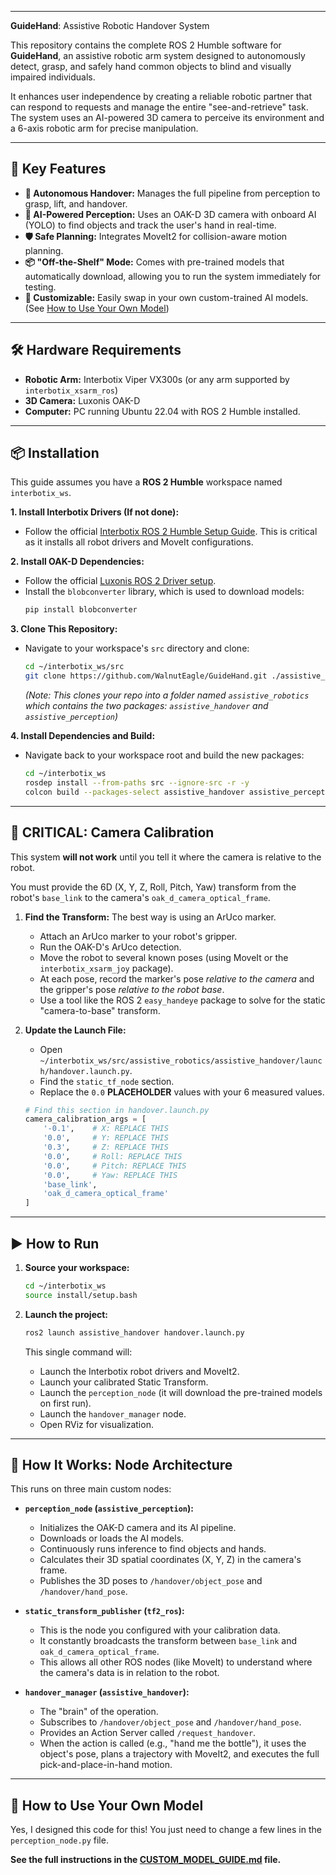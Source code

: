 
-----
**GuideHand**: Assistive Robotic Handover System

This repository contains the complete ROS 2 Humble software for **GuideHand**, an assistive robotic arm system designed to autonomously detect, grasp, and safely hand common objects to blind and visually impaired individuals.

It enhances user independence by creating a reliable robotic partner that can respond to requests and manage the entire "see-and-retrieve" task. The system uses an AI-powered 3D camera to perceive its environment and a 6-axis robotic arm for precise manipulation.


-----

## 🚀 Key Features

  * **🤖 Autonomous Handover:** Manages the full pipeline from perception to grasp, lift, and handover.
  * **🧠 AI-Powered Perception:** Uses an OAK-D 3D camera with onboard AI (YOLO) to find objects and track the user's hand in real-time.
  * **🛡️ Safe Planning:** Integrates MoveIt2 for collision-aware motion planning.
  * **📦 "Off-the-Shelf" Mode:** Comes with pre-trained models that automatically download, allowing you to run the system immediately for testing.
  * **🔧 Customizable:** Easily swap in your own custom-trained AI models. (See [How to Use Your Own Model](https://www.google.com/search?q=%23-how-to-use-your-own-model))

-----

## 🛠️ Hardware Requirements

  * **Robotic Arm:** Interbotix Viper VX300s (or any arm supported by `interbotix_xsarm_ros`)
  * **3D Camera:** Luxonis OAK-D
  * **Computer:** PC running Ubuntu 22.04 with ROS 2 Humble installed.

-----

## 📦 Installation

This guide assumes you have a **ROS 2 Humble** workspace named `interbotix_ws`.

**1. Install Interbotix Drivers (If not done):**

  * Follow the official [Interbotix ROS 2 Humble Setup Guide](https://docs.trossenrobotics.com/interbotix_xsarms_docs/ros_interface/ros2.html). This is critical as it installs all robot drivers and MoveIt configurations.

**2. Install OAK-D Dependencies:**

  * Follow the official [Luxonis ROS 2 Driver setup](https://www.google.com/search?q=https://docs.luxonis.com/projects/api/en/latest/install/%23install-on-ubuntu-22-04-humble).
  * Install the `blobconverter` library, which is used to download models:
    ```bash
    pip install blobconverter
    ```

**3. Clone This Repository:**

  * Navigate to your workspace's `src` directory and clone:
    ```bash
    cd ~/interbotix_ws/src
    git clone https://github.com/WalnutEagle/GuideHand.git ./assistive_robotics
    ```
    *(Note: This clones your repo into a folder named `assistive_robotics` which contains the two packages: `assistive_handover` and `assistive_perception`)*

**4. Install Dependencies and Build:**

  * Navigate back to your workspace root and build the new packages:
    ```bash
    cd ~/interbotix_ws
    rosdep install --from-paths src --ignore-src -r -y
    colcon build --packages-select assistive_handover assistive_perception
    ```

-----

## 📍 CRITICAL: Camera Calibration

This system **will not work** until you tell it where the camera is relative to the robot.

You must provide the 6D (X, Y, Z, Roll, Pitch, Yaw) transform from the robot's `base_link` to the camera's `oak_d_camera_optical_frame`.

1.  **Find the Transform:** The best way is using an ArUco marker.

      * Attach an ArUco marker to your robot's gripper.
      * Run the OAK-D's ArUco detection.
      * Move the robot to several known poses (using MoveIt or the `interbotix_xsarm_joy` package).
      * At each pose, record the marker's pose *relative to the camera* and the gripper's pose *relative to the robot base*.
      * Use a tool like the ROS 2 `easy_handeye` package to solve for the static "camera-to-base" transform.

2.  **Update the Launch File:**

      * Open `~/interbotix_ws/src/assistive_robotics/assistive_handover/launch/handover.launch.py`.
      * Find the `static_tf_node` section.
      * Replace the `0.0` **PLACEHOLDER** values with your 6 measured values.

    <!-- end list -->

    ```python
    # Find this section in handover.launch.py
    camera_calibration_args = [
        '-0.1',    # X: REPLACE THIS
        '0.0',     # Y: REPLACE THIS
        '0.3',     # Z: REPLACE THIS
        '0.0',     # Roll: REPLACE THIS
        '0.0',     # Pitch: REPLACE THIS
        '0.0',     # Yaw: REPLACE THIS
        'base_link',
        'oak_d_camera_optical_frame'
    ]
    ```

-----

## ▶️ How to Run

1.  **Source your workspace:**

    ```bash
    cd ~/interbotix_ws
    source install/setup.bash
    ```

2.  **Launch the project:**

    ```bash
    ros2 launch assistive_handover handover.launch.py
    ```

    This single command will:

      * Launch the Interbotix robot drivers and MoveIt2.
      * Launch your calibrated Static Transform.
      * Launch the `perception_node` (it will download the pre-trained models on first run).
      * Launch the `handover_manager` node.
      * Open RViz for visualization.

-----

## 🔬 How It Works: Node Architecture

This runs on three main custom nodes:

  * **`perception_node` (`assistive_perception`):**

      * Initializes the OAK-D camera and its AI pipeline.
      * Downloads or loads the AI models.
      * Continuously runs inference to find objects and hands.
      * Calculates their 3D spatial coordinates (X, Y, Z) in the camera's frame.
      * Publishes the 3D poses to `/handover/object_pose` and `/handover/hand_pose`.

  * **`static_transform_publisher` (`tf2_ros`):**

      * This is the node you configured with your calibration data.
      * It constantly broadcasts the transform between `base_link` and `oak_d_camera_optical_frame`.
      * This allows all other ROS nodes (like MoveIt) to understand where the camera's data is in relation to the robot.

  * **`handover_manager` (`assistive_handover`):**

      * The "brain" of the operation.
      * Subscribes to `/handover/object_pose` and `/handover/hand_pose`.
      * Provides an Action Server called `/request_handover`.
      * When the action is called (e.g., "hand me the bottle"), it uses the object's pose, plans a trajectory with MoveIt2, and executes the full pick-and-place-in-hand motion.

-----

## 🚀 How to Use Your Own Model

Yes, I designed this code for this\! You just need to change a few lines in the `perception_node.py` file.

**See the full instructions in the [CUSTOM\_MODEL\_GUIDE.md](./CUSTOM_MODEL_GUIDE.md) file.**

